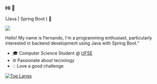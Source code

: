 ### Hi 👋
(Java | Spring Boot ) 🚀

 [<img src="https://img.shields.io/badge/linkedin-%230077B5.svg?&style=for-the-badge&logo=linkedin&logoColor=white" />](https://www.linkedin.com/in/jos%C3%A9-fernando-bispo-dos-santos-b09a63266/)
 
Hello! My name is Fernando, I'm a programming enthusiast, particularly interested in backend development using Java with Spring Boot."
- 🎓 Computer Science Student @ [UFSE](https://www.ufs.br/)
- 🌐 Passionate about tecnology
- 💡 Love a good challenge


[![Top Langs](https://github-readme-stats.vercel.app/api/top-langs/?username=Fernand0-jf)](https://github.com/anuraghazra/github-readme-stats)
